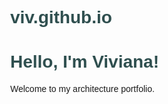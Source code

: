 # viv.github.io
<!DOCTYPE html>
<html lang="en">
<head>
    <meta charset="UTF-8">
    <meta name="viewport" content="width=device-width, initial-scale=1.0">
    <title>Viviana Bonilla | Portfolio</title>
    <style>
        body { font-family: Arial, sans-serif; margin: 40px; }
        h1 { color: darkslategray; }
    </style>
</head>
<body>
    <h1>Hello, I'm Viviana!</h1>
    <p>Welcome to my architecture portfolio.</p>
</body>
</html>
